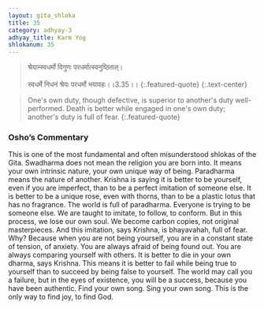 ```yaml
---
layout: gita_shloka
title: 35
category: adhyay-3
adhyay_title: Karm Yog
shlokanum: 35
---
```


> श्रेयान्स्वधर्मो विगुणः परधर्मात्स्वनुष्ठितात्।<br><br>स्वधर्मे निधनं श्रेयः परधर्मो भयावहः।।3.35।।
{:.featured-quote} 
{:.text-center}

> One's own duty, though defective, is superior to another's duty well-performed. Death is better while engaged in one's own duty; another's duty is full of fear.
{:.featured-quote}

### Osho’s Commentary
This is one of the most fundamental and often misunderstood shlokas of the Gita.
Swadharma does not mean the religion you are born into. It means your own intrinsic nature, your own unique way of being. Paradharma means the nature of another.
Krishna is saying it is better to be yourself, even if you are imperfect, than to be a perfect imitation of someone else. It is better to be a unique rose, even with thorns, than to be a plastic lotus that has no fragrance.
The world is full of paradharma. Everyone is trying to be someone else. We are taught to imitate, to follow, to conform. But in this process, we lose our own soul. We become carbon copies, not original masterpieces.
And this imitation, says Krishna, is bhayavahah, full of fear. Why? Because when you are not being yourself, you are in a constant state of tension, of anxiety. You are always afraid of being found out. You are always comparing yourself with others.
It is better to die in your own dharma, says Krishna. This means it is better to fail while being true to yourself than to succeed by being false to yourself. The world may call you a failure, but in the eyes of existence, you will be a success, because you have been authentic.
Find your own song. Sing your own song. This is the only way to find joy, to find God.
